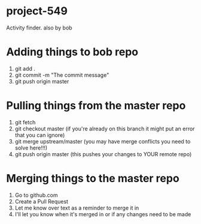 # project-549
Activity finder.
also by bob

# Adding things to bob repo
1. git add .
2. git commit -m "The commit message"
3. git push origin master

# Pulling things from the master repo
1. git fetch
2. git checkout master (if you're already on this branch it might put an error that you can ignore)
3. git merge upstream/master (you may have merge conflicts you need to solve here!!!)
4. git push origin master (this pushes your changes to YOUR remote repo)

# Merging things to the master repo
1. Go to github.com
2. Create a Pull Request
3. Let me know over text as a reminder to merge it in
4. I'll let you know when it's merged in or if any changes need to be made